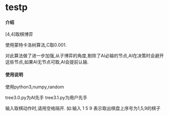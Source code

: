 # testp

#### 介绍

[4,4]取棋博弈

使用蒙特卡洛树算法,C取0.001.

对此算法做了进一步加强,从子博弈的角度,剔除了AI必输的节点,AI在决策时会避开这些节点,如果AI无节点可取,AI会提前认输.




#### 使用说明

使用python3,numpy,random

tree3.0.py为AI先手
tree3.1.py为用户先手

输入取棋动作时,请用空格隔开.
如:输入 1 5 9 表示取出棋盘上序号为1,5,9的棋子




